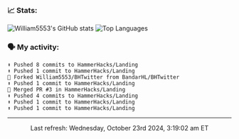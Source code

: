 ### 📈 Stats:
![William5553's GitHub stats](https://gh-readme-stats-git-main-william5553s-projects.vercel.app/api?username=william5553&show_icons=true&theme=dark&include_all_commits=true&count_private=true&hide_border=true)
![Top Languages](https://gh-readme-stats-git-main-william5553s-projects.vercel.app/api/top-langs/?username=william5553&langs_count=10&layout=compact&theme=dark&include_all_commits=true&count_private=true&hide_border=true)

### 🗣 My activity:
```
⬆️ Pushed 8 commits to HammerHacks/Landing
⬆️ Pushed 1 commit to HammerHacks/Landing
🍴 Forked William5553/BHTwitter from BandarHL/BHTwitter
⬆️ Pushed 1 commit to HammerHacks/Landing
🎉 Merged PR #3 in HammerHacks/Landing
⬆️ Pushed 4 commits to HammerHacks/Landing
⬆️ Pushed 1 commit to HammerHacks/Landing
⬆️ Pushed 1 commit to HammerHacks/Landing
```

------------
<p align="center">Last refresh: Wednesday, October 23rd 2024, 3:19:02 am ET</p>

